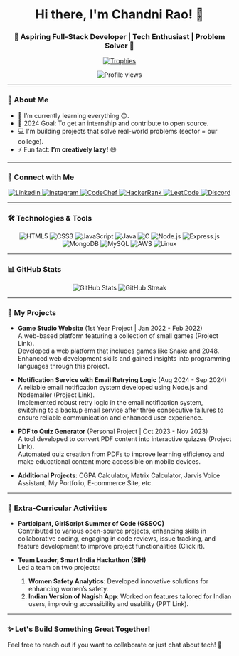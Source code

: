 <h1 align="center">Hi there, I'm Chandni Rao! 👋</h1>
<h3 align="center">🌟 Aspiring Full-Stack Developer | Tech Enthusiast | Problem Solver 🌟</h3>

<p align="center">
  <a href="https://github.com/ryo-ma/github-profile-trophy">
    <img src="https://github-profile-trophy.vercel.app/?username=chandni-2022&row=1&column=5&theme=darkhub" alt="Trophies" />
  </a>
</p>

<p align="center">
  <img src="https://komarev.com/ghpvc/?username=chandni-2022&label=Profile%20views&color=0e75b6&style=flat" alt="Profile views" />
</p>

---

### 🚀 About Me
- 🌱 I’m currently learning everything 😊.
- 🪻 2024 Goal: To get an internship and contribute to open source.
- 💻 I'm building projects that solve real-world problems (sector = our college).
- ⚡ Fun fact: **I’m creatively lazy!** 😄

---

### 🔗 Connect with Me
<p align="center">
  <a href="https://linkedin.com/in/chandni-rao" target="_blank">
    <img src="https://img.shields.io/badge/LinkedIn-0A66C2?style=flat&logo=linkedin&logoColor=white" alt="LinkedIn" />
  </a>
  <a href="https://instagram.com/chandnis390" target="_blank">
    <img src="https://img.shields.io/badge/Instagram-E4405F?style=flat&logo=instagram&logoColor=white" alt="Instagram" />
  </a>
  <a href="https://www.codechef.com/users/raochandni" target="_blank">
    <img src="https://img.shields.io/badge/CodeChef-5B4638?style=flat&logo=codechef&logoColor=white" alt="CodeChef" />
  </a>
  <a href="https://www.hackerrank.com/rao_chandni" target="_blank">
    <img src="https://img.shields.io/badge/HackerRank-2EC866?style=flat&logo=hackerrank&logoColor=white" alt="HackerRank" />
  </a>
  <a href="https://www.leetcode.com/user9161kv" target="_blank">
    <img src="https://img.shields.io/badge/LeetCode-FFA116?style=flat&logo=leetcode&logoColor=white" alt="LeetCode" />
  </a>
  <a href="https://discord.gg/chandni_rao" target="_blank">
    <img src="https://img.shields.io/badge/Discord-7289DA?style=flat&logo=discord&logoColor=white" alt="Discord" />
  </a>
</p>

---

### 🛠️ Technologies & Tools
<p align="center">
  <img src="https://img.shields.io/badge/HTML5-E34F26?style=flat&logo=html5&logoColor=white" alt="HTML5" />
  <img src="https://img.shields.io/badge/CSS3-1572B6?style=flat&logo=css3&logoColor=white" alt="CSS3" />
  <img src="https://img.shields.io/badge/JavaScript-F7DF1E?style=flat&logo=javascript&logoColor=black" alt="JavaScript" />
  <img src="https://img.shields.io/badge/Java-007396?style=flat&logo=java&logoColor=white" alt="Java" />
  <img src="https://img.shields.io/badge/C-00599C?style=flat&logo=c&logoColor=white" alt="C" />
  <img src="https://img.shields.io/badge/Node.js-339933?style=flat&logo=node.js&logoColor=white" alt="Node.js" />
  <img src="https://img.shields.io/badge/Express.js-404D59?style=flat&logo=express&logoColor=white" alt="Express.js" />
  <img src="https://img.shields.io/badge/MongoDB-47A248?style=flat&logo=mongodb&logoColor=white" alt="MongoDB" />
  <img src="https://img.shields.io/badge/MySQL-4479A1?style=flat&logo=mysql&logoColor=white" alt="MySQL" />
  <img src="https://img.shields.io/badge/AWS-232F3E?style=flat&logo=amazonaws&logoColor=white" alt="AWS" />
  <img src="https://img.shields.io/badge/Linux-FCC624?style=flat&logo=linux&logoColor=black" alt="Linux" />
</p>

---

### 📊 GitHub Stats
<div align="center">
  <img src="https://github-readme-stats.vercel.app/api?username=chandni-2022&show_icons=true&hide_border=true&count_private=true&theme=radical" alt="GitHub Stats" />
  <img src="https://github-readme-streak-stats.herokuapp.com/?user=chandni-2022&theme=radical&hide_border=true" alt="GitHub Streak" />
</div>

---

### 🌈 My Projects
- **Game Studio Website** (1st Year Project | Jan 2022 - Feb 2022)  
  A web-based platform featuring a collection of small games (Project Link).  
  Developed a web platform that includes games like Snake and 2048. Enhanced web development skills and gained insights into programming languages through this project.

- **Notification Service with Email Retrying Logic** (Aug 2024 - Sep 2024)  
  A reliable email notification system developed using Node.js and Nodemailer (Project Link).  
  Implemented robust retry logic in the email notification system, switching to a backup email service after three consecutive failures to ensure reliable communication and enhanced user experience.

- **PDF to Quiz Generator** (Personal Project | Oct 2023 - Nov 2023)  
  A tool developed to convert PDF content into interactive quizzes (Project Link).  
  Automated quiz creation from PDFs to improve learning efficiency and make educational content more accessible on mobile devices.

- **Additional Projects**: CGPA Calculator, Matrix Calculator, Jarvis Voice Assistant, My Portfolio, E-commerce Site, etc.

---

### 🌟 Extra-Curricular Activities
- **Participant, GirlScript Summer of Code (GSSOC)**  
  Contributed to various open-source projects, enhancing skills in collaborative coding, engaging in code reviews, issue tracking, and feature development to improve project functionalities (Click it).

- **Team Leader, Smart India Hackathon (SIH)**  
  Led a team on two projects:  
  1. **Women Safety Analytics**: Developed innovative solutions for enhancing women’s safety.  
  2. **Indian Version of Nagish App**: Worked on features tailored for Indian users, improving accessibility and usability (PPT Link).

---

### ✨ Let's Build Something Great Together!
Feel free to reach out if you want to collaborate or just chat about tech! 🌟
